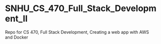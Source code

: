 # SNHU_CS_470_Full_Stack_Development_II
Repo for CS 470, Full Stack Development, Creating a web app with AWS and Docker
